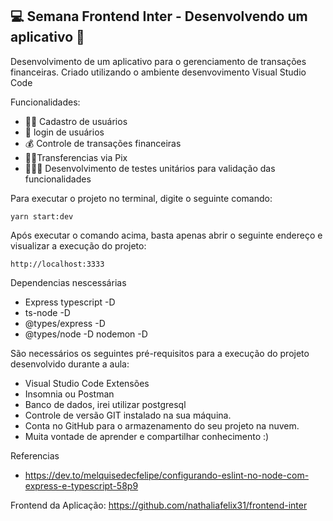 <h2> 💻 Semana Frontend Inter - Desenvolvendo um aplicativo 📱 </h2>

Desenvolvimento de um aplicativo para o gerenciamento de transações financeiras. Criado utilizando o ambiente desenvovimento Visual Studio Code

Funcionalidades: 

* 🧑🏻 Cadastro de usuários
* 📱 login de usuários
* 💰 Controle de transações financeiras
* 🤳🏻Transferencias via Pix
* 🙆🏻‍♀️ Desenvolvimento de testes unitários para validação das funcionalidades

Para executar o projeto no terminal, digite o seguinte comando:

```shell script
yarn start:dev
```

Após executar o comando acima, basta apenas abrir o seguinte endereço e visualizar a execução do projeto:

```
http://localhost:3333
```
Dependencias nescessárias

* Express typescript -D 
* ts-node -D 
* @types/express -D
* @types/node -D nodemon -D

São necessários os seguintes pré-requisitos para a execução do projeto desenvolvido durante a aula:

* Visual Studio Code Extensões
* Insomnia ou Postman
* Banco de dados, irei utilizar postgresql
* Controle de versão GIT instalado na sua máquina.
* Conta no GitHub para o armazenamento do seu projeto na nuvem.
* Muita vontade de aprender e compartilhar conhecimento :)

Referencias
* https://dev.to/melquisedecfelipe/configurando-eslint-no-node-com-express-e-typescript-58p9


Frontend da Aplicação: https://github.com/nathaliafelix31/frontend-inter
